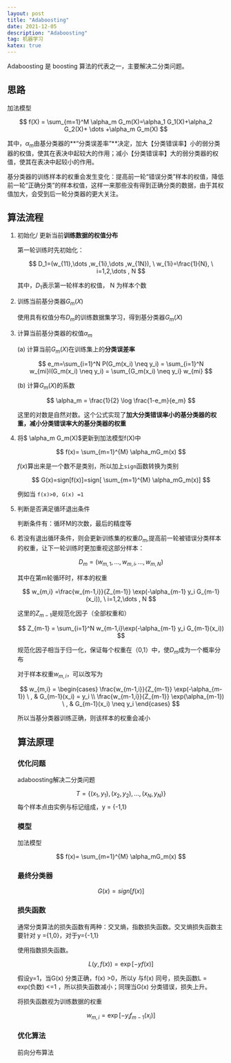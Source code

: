 ```yaml
---
layout: post
title: "Adaboosting"
date: 2021-12-05
description: "Adaboosting"
tag: 机器学习
katex: true
---
```


Adaboosting 是 boosting 算法的代表之一，主要解决二分类问题。

## 思路

加法模型

$$
f(X) = \sum_{m=1}^M \alpha_m G_m(X)=\alpha_1 G_1(X)+\alpha_2 G_2(X)+ \dots +\alpha_m G_m(X)
$$

其中，$\alpha_m$由基分类器的**“分类误差率”**决定，加大【分类错误率】小的弱分类器的权值，使其在表决中起较大的作用；减小【分类错误率】大的弱分类器的权值，使其在表决中起较小的作用。

基分类器的训练样本的权重会发生变化：提高前一轮“错误分类”样本的权值，降低前一轮“正确分类”的样本权值，这样一来那些没有得到正确分类的数据，由于其权值加大，会受到后一轮分类器的更大关注。

## 算法流程

1. 初始化/ 更新当前**训练数据的权值分布**

   第一轮训练时先初始化：
   
   $$
   D_1=(w_{11},\dots ,w_{1i},\dots ,w_{1N}), \ w_{1i}=\frac{1}{N}, \ i=1,2,\dots , N
   $$
   
   其中，$D_1$表示第一轮样本的权值， N 为样本个数

2. 训练当前基分类器$G_m(X)$

   使用具有权值分布$D_m$的训练数据集学习，得到基分类器$G_m(X)$

3. 计算当前基分类器的权值$\alpha_m$

   (a) 计算当前$G_m(X)$在训练集上的**分类误差率**
   
   $$
   e_m=\sum_{i=1}^N P(G_m(x_i) \neq y_i) = \sum_{i=1}^N w_{mi}I(G_m(x_i) \neq y_i) = \sum_{G_m(x_i) \neq y_i} w_{mi}
   $$
   
   (b) 计算$G_m(X)$的系数
   
   $$
   \alpha_m = \frac{1}{2} \log \frac{1-e_m}{e_m}
   $$
   
   这里的对数是自然对数。这个公式实现了**加大分类错误率小的基分类器的权重，减小分类错误率大的基分类器的权重**

4. 将$ \alpha_m G_m(X)$更新到加法模型f(X)中
   
   $$
   f(x)= \sum_{m=1}^{M} \alpha_mG_m(x)
   $$
   
   $f(x)$算出来是一个数不是类别，所以加上`sign`函数转换为类别
   
   $$
   G(x)=sign[f(x)]=sign[ \sum_{m=1}^{M} \alpha_mG_m(x)]
   $$
   
   例如当 `f(x)>0, G(x) =1`

5. 判断是否满足循环退出条件

   判断条件有：循环M的次数，最后的精度等

6. 若没有退出循环条件，则会更新训练集的权重$D_m$,提高前一轮被错误分类样本的权重，让下一轮训练时更加重视这部分样本：
   
   $$
   D_m = (w_{m,1},\dots , w_{m,i}, \dots , w_{m,N})
   $$
   
   其中在第m轮循环时，样本的权重
   
   $$
   w_{m,i} =\frac{w_{m-1,i}}{Z_{m-1}} \exp(-\alpha_{m-1} y_i G_{m-1}(x_i)), \ i=1,2,\dots , N
   $$
   
   这里的$Z_{m-1}$是规范化因子（全部权重和）
   
   $$
   Z_{m-1} = \sum_{i=1}^N w_{m-1,i}\exp(-\alpha_{m-1} y_i G_{m-1}(x_i))
   $$
   
   规范化因子相当于归一化，保证每个权重在（0,1）中，使$D_m$成为一个概率分布

   对于样本权重$w_{m,i}$，可以改写为
   
   $$
   w_{m,i} = \begin{cases} 
   \frac{w_{m-1,i}}{Z_{m-1}} \exp(-\alpha_{m-1}) \ , & G_{m-1}(x_i) = y_i \\
   \frac{w_{m-1,i}}{Z_{m-1}} \exp(\alpha_{m-1}) \ , & G_{m-1}(x_i) \neq y_i
   \end{cases}
   $$
   
   所以当基分类器训练正确，则该样本的权重会减小

   

   ## 算法原理

   ### 优化问题

   adaboosting解决二分类问题
   
   $$
   T = \{(x_1,y_1),(x_2,y_2),\dots ,(x_N,y_N) \}
   $$
   每个样本点由实例与标记组成，y = {-1,1}

   ### 模型

   加法模型
   
   $$
   f(x)= \sum_{m=1}^{M} \alpha_mG_m(x)
   $$
   
   ### 最终分类器
   
   $$
   G(x) = sign[f(x)]
   $$
   
   ### 损失函数
   
   通常分类算法的损失函数有两种：交叉熵，指数损失函数。交叉熵损失函数主要针对 y ={1,0}，对于y={-1,1}
   
   使用指数损失函数。
   
   $$
   L(y,f(x)) = \exp[-yf(x)]
   $$
   
   假设y=1，当G(x) 分类正确，f(x) >0，所以y 与f(x) 同号，损失函数L = exp(负数) <=1 ，所以损失函数减小；同理当G(x) 分类错误，损失上升。
   
   将损失函数视为训练数据的权重
   
   $$
   w_{m,i} =\exp[-y_i f_{m-1}(x_i)]
   $$
   
   ### 优化算法
   
   前向分布算法

